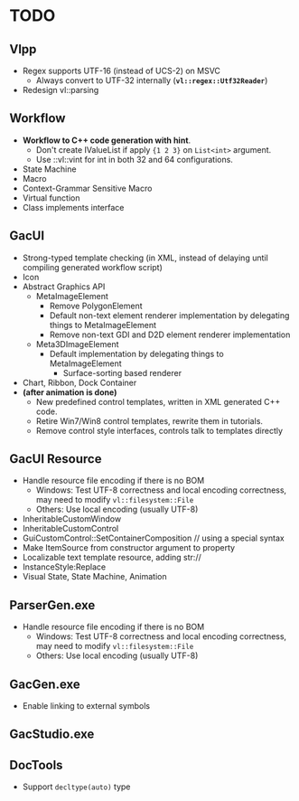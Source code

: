 # TODO

## Vlpp

* Regex supports UTF-16 (instead of UCS-2) on MSVC
    * Always convert to UTF-32 internally (**`vl::regex::Utf32Reader`**)
* Redesign vl::parsing

## Workflow

* **Workflow to C++ code generation with hint**.
    * Don't create IValueList if apply `{1 2 3}` on `List<int>` argument.
    * Use ::vl::vint for int in both 32 and 64 configurations.
* State Machine
* Macro
* Context-Grammar Sensitive Macro
* Virtual function
* Class implements interface

## GacUI

* Strong-typed template checking (in XML, instead of delaying until compiling generated workflow script)
* Icon
* Abstract Graphics API
    * MetaImageElement
        * Remove PolygonElement
        * Default non-text element renderer implementation by delegating things to MetaImageElement
        * Remove non-text GDI and D2D element renderer implementation
    * Meta3DImageElement
        * Default implementation by delegating things to MetaImageElement
            * Surface-sorting based renderer
* Chart, Ribbon, Dock Container
* **(after animation is done)**
    * New predefined control templates, written in XML generated C++ code.
    * Retire Win7/Win8 control templates, rewrite them in tutorials.
    * Remove control style interfaces, controls talk to templates directly

## GacUI Resource

* Handle resource file encoding if there is no BOM
    * Windows: Test UTF-8 correctness and local encoding correctness, may need to modify `vl::filesystem::File`
    * Others: Use local encoding (usually UTF-8)
* InheritableCustomWindow
* InheritableCustomControl
* GuiCustomControl::SetContainerComposition // using a special syntax
* Make ItemSource from constructor argument to property
* Localizable text template resource, adding str://
* InstanceStyle:Replace
* Visual State, State Machine, Animation

## ParserGen.exe

* Handle resource file encoding if there is no BOM
    * Windows: Test UTF-8 correctness and local encoding correctness, may need to modify `vl::filesystem::File`
    * Others: Use local encoding (usually UTF-8)

## GacGen.exe

* Enable linking to external symbols

## GacStudio.exe

## DocTools

* Support `decltype(auto)` type
